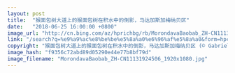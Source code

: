 ```yaml
---
layout: post
title:  "猴面包树大道上的猴面包树在积水中的倒影，马达加斯加梅纳贝区"
date:   "2018-06-25 16:00:00 +0800"
image_url: "http://cn.bing.com/az/hprichbg/rb/MorondavaBaobab_ZH-CN11131924506_1920x1080.jpg"
link: "/search?q=%e9%a9%ac%e8%be%be%e5%8a%a0%e6%96%af%e5%8a%a0&form=hpcapt&mkt=zh-cn"
copyright: "猴面包树大道上的猴面包树在积水中的倒影，马达加斯加梅纳贝区 (© Gabrielle Therin-Weise/Getty Images)"
image_hash: "f9356c72abd89d05290e44e77b8bf79d"
image_filename: "MorondavaBaobab_ZH-CN11131924506_1920x1080.jpg"
---
```

